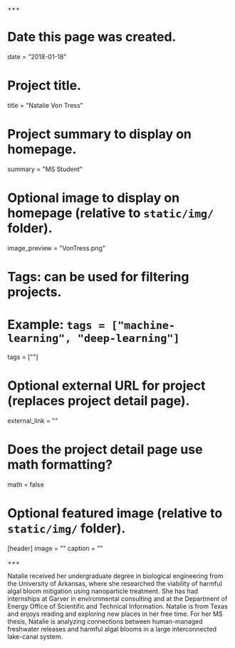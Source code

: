 +++
# Date this page was created.
date = "2018-01-18"

# Project title.
title = "Natalie Von Tress"

# Project summary to display on homepage.
summary = "MS Student"

# Optional image to display on homepage (relative to `static/img/` folder).
image_preview = "VonTress.png"

# Tags: can be used for filtering projects.
# Example: `tags = ["machine-learning", "deep-learning"]`
tags = [""]

# Optional external URL for project (replaces project detail page).
external_link = ""

# Does the project detail page use math formatting?
math = false

# Optional featured image (relative to `static/img/` folder).
[header]
image = ""
caption = ""

+++

Natalie received her undergraduate degree in biological engineering from the University of Arkansas, where she researched the viability of harmful algal bloom mitigation using nanoparticle treatment. She has had internships at Garver in environmental consulting and at the Department of Energy Office of Scientific and Technical Information. Natalie is from Texas and enjoys reading and exploring new places in her free time. For her MS thesis, Natalie is analyzing connections between human-managed freshwater releases and harmful algal blooms in a large interconnected lake-canal system.
